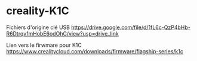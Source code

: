 # creality-K1C

Fichiers d'origine clé USB
https://drive.google.com/file/d/1fL6c-QzP4bHb-R6DtrqvfmHobE6odOhC/view?usp=drive_link

Lien vers le firwmare pour K1C
https://www.crealitycloud.com/downloads/firmware/flagship-series/k1c

